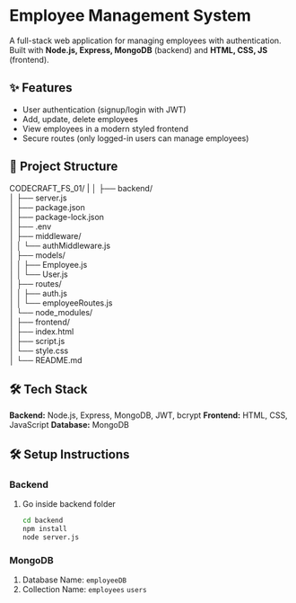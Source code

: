 # Employee Management System

A full-stack web application for managing employees with authentication. 
Built with **Node.js, Express, MongoDB** (backend) and **HTML, CSS, JS** (frontend).


## ✨ Features
- User authentication (signup/login with JWT) 
- Add, update, delete employees 
- View employees in a modern styled frontend 
- Secure routes (only logged-in users can manage employees) 

## 📂 Project Structure

CODECRAFT_FS_01/
|
│
├── backend/                      
│   ├── server.js                  
│   ├── package.json              
│   ├── package-lock.json         
│   ├── .env                       
│   ├── middleware/               
│   │   └── authMiddleware.js      
│   ├── models/                   
│   │   ├── Employee.js           
│   │   └── User.js                
│   ├── routes/                   
│   │   ├── auth.js                
│   │   └── employeeRoutes.js     
│   └── node_modules/              
│
├── frontend/                     
│   ├── index.html                 
│   ├── script.js                  
│   └── style.css                  
│
└── README.md                      
     

## 🛠️ Tech Stack
**Backend:** Node.js, Express, MongoDB, JWT, bcrypt 
**Frontend:** HTML, CSS, JavaScript 
**Database:** MongoDB

## 🛠️ Setup Instructions
### Backend
1. Go inside backend folder 
   ```bash
   cd backend
   npm install
   node server.js
### MongoDB 
1. Database Name: `employeeDB`
2. Collection Name:  `employees`
                     `users`
